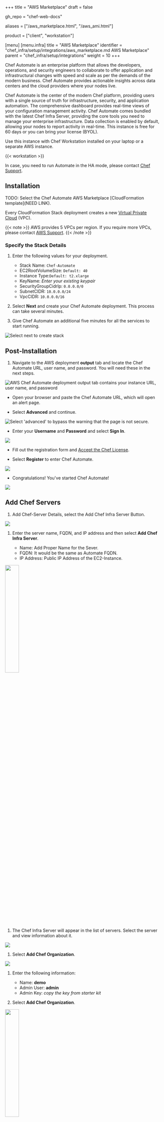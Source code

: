 +++
title = "AWS Marketplace"
draft = false

gh_repo = "chef-web-docs"

aliases = ["/aws_marketplace.html", "/aws_ami.html"]

product = ["client", "workstation"]

[menu]
  [menu.infra]
    title = "AWS Marketplace"
    identifier = "chef_infra/setup/integrations/aws_marketplace.md AWS Marketplace"
    parent = "chef_infra/setup/integrations"
    weight = 10
+++

Chef Automate is an enterprise platform that allows the developers, operations, and security engineers to collaborate to offer application and infrastructural changes with speed and scale as per the demands of the modern business. Chef Automate provides actionable insights across data centers and the cloud providers where your nodes live.

Chef Automate is the center of the modern Chef platform, providing users with a single source of truth for infrastructure, security, and application automation. The comprehensive dashboard provides real-time views of your configuration management activity. Chef Automate comes bundled with the latest Chef Infra Server, providing the core tools you need to manage your enterprise infrastructure. Data collection is enabled by default, allowing your nodes to report activity in real-time. This instance is free for 60 days or you can bring your license (BYOL).

Use this instance with Chef Workstation installed on your laptop or a separate AWS instance.

{{< workstation >}}

In case, you need to run Automate in the HA mode, please contact [Chef Support](https://www.chef.io/support).

## Installation

TODO: Select the Chef Automate AWS Marketplace [CloudFormation template](NEED LINK).

Every CloudFormation Stack deployment creates a new [Virtual Private Cloud](https://docs.aws.amazon.com/vpc/latest/userguide/what-is-amazon-vpc.html) (VPC).

{{< note >}}
AWS provides 5 VPCs per region. If you require more VPCs, please contact [AWS Support](https://aws.amazon.com/contact-us/).
{{< /note >}}

### Specify the Stack Details

1. Enter the following values for your deployment.

     - Stack Name: `Chef-Automate`
     - EC2RootVolumeSize: `Default: 40`
     - Instance Type:`Default: t2.xlarge`
     - KeyName: _Enter your existing keypair_
     - SecurityGroupCidrIp: `0.0.0.0/0`
     - SubnetCIDR: `10.0.0.0/24`
     - VpcCIDR: `10.0.0.0/16`

1. Select **Next** and create your Chef Automate deployment. This process can take several minutes.

1. Give Chef Automate an additional five minutes for all the services to start running.

![Select next to create stack](/images/StackDetails.png "Stack Details")

## Post-Installation

1. Navigate to the AWS deployment **output** tab and locate the Chef Automate URL, user name, and password. You will need these in the next steps.

![AWS Chef Automate deployment output tab contains your instance URL, user name, and password ](/images/OutputPage.png "Output Page")

- Open your browser and paste the Chef Automate URL, which will open an alert page. 

- Select **Advanced** and continue.

![Select 'advanced' to bypass the warning that the page is not secure](/images/NotSecurePage.png "Not Secure Page").

- Enter your **Username** and **Password** and select **Sign In**.

![ ](/images/AutomateUI.png "Automate")

- Fill out the registration form and [Accept the Chef License](https://docs.chef.io/chef_license_accept/). 

- Select **Register** to enter Chef Automate.

![ ](/images/WelcomePage.png "Welcome Page")

- Congratulations! You've started Chef Automate!

![ ](/images/DashboardsPage.png "Dashboards Page")

## Add Chef Servers

1. Add Chef-Server Details, select the Add Chef Infra Server Button.

  ![ ](/images/AddChefServer.png "Add Chef Server")

1. Enter the server name, FQDN, and IP address and then select **Add Chef Infra Server**.

    - Name: Add Proper Name for the Sever.
    - FQDN: It would be the same as Automate FQDN.
    - IP Address: Public IP Address of the EC2-Instance.

  <img src="/images/ChefServerDetails.png" style="width: 30%" />

1. The Chef Infra Server will appear in the list of servers. Select the server and view information about it.

  ![ ](/images/AddChefServer01.png "Add Chef Server")

1. Select **Add Chef Organization**.

  ![ ](/images/AddOrgPage.png "Add Org Page")

1. Enter the following information:

    - Name: **demo**
    - Admin User: **admin**
    - Admin Key: _copy the key from starter kit_

1. Select **Add Chef Organization**.

  <img src="/images/OrgPageDetails.png" style="width: 30%" />

## AWS Deployment Security

Update the AWS Deployment **Security Group** to require source IP addresses for a secure SSH connection.

1. Select the **Instance Security** group in the **Resources** tab of your AWS Chef Automate deployment.

![ ](/images/ResourcesPage.png "Resources Page")

1. Select the **Security Group ID** for your Chef Automate deployment.

![ ](/images/SecurityGroup.png "Security Group")

1. Select **Edit inbound rules**.

![ ](/images/InBoundRules.png "Inbound Rules")

1. Select **Add rule** and then **SSH** and enter the source IP. 

1. Select **Save rules** to finish.

![ ](/images/AddRule.png "Add Rule")
